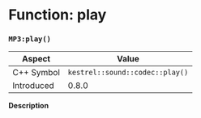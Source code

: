 
# Function: play
### `MP3:play()`

| Aspect | Value |
| --- | --- |
| C++ Symbol | `kestrel::sound::codec::play()` |
| Introduced | 0.8.0 |

**Description**


